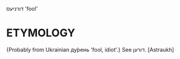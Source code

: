 דורניעס
'fool'

ETYMOLOGY
===========
{Probably from Ukrainian ду́рень 'fool, idiot'.}
See דורען.
[Astraukh]